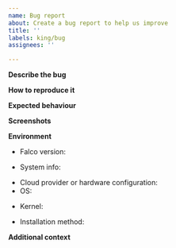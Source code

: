 ```yaml
---
name: Bug report
about: Create a bug report to help us improve
title: ''
labels: king/bug
assignees: ''

---
```


<!-- Please use this template while reporting a bug and provide as much info as possible. Not doing so may result in your bug not being addressed in a timely manner. Thanks! -->

**Describe the bug**

<!-- A clear and concise description of what the bug is. -->

**How to reproduce it**

<!-- Minimal and precise steps to reproduce the bug. -->

**Expected behaviour**

<!-- A clear and concise description of what you expected to happen. -->

**Screenshots**


<!-- If applicable, add screenshots to help explain your problem. -->

**Environment**

<!-- Please complete the following info. -->

- Falco version:
<!-- Use "falco --version". -->
- System info:
<!-- Falco has a built-in support command you can use  "falco --support | jq .system_info" -->
- Cloud provider or hardware configuration:
- OS:
<!-- Eg., output of "cat /etc/os-release". -->
- Kernel:
<!-- Eg., output of "uname -a". -->
- Installation method:
<!-- Eg., Kubernetes, RPM, DEB, from source? -->

**Additional context**

<!-- Add any other context about the problem here. -->
